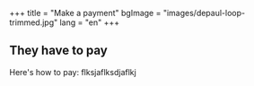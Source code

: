 +++
title = "Make a payment"
bgImage = "images/depaul-loop-trimmed.jpg"
lang = "en"
+++

## They have to pay

Here's how to pay: flksjaflksdjaflkj